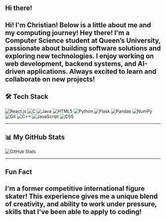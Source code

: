 ## Hi there!
Hi! I'm Christian! Below is a little about me and my computing journey! 
Hey there! I'm a Computer Science student at Queen’s University, passionate about building software solutions and exploring new technologies. I enjoy working on web development, backend systems, and AI-driven applications. Always excited to learn and collaborate on new projects!
---

## 🛠 Tech Stack
![React.js](https://img.shields.io/badge/-React.js-61DAFB?style=flat-square&logo=react.js)
![C](https://img.shields.io/badge/-C-00599C?style=flat-square&logo=c)
![Java](https://img.shields.io/badge/-Java-ED8B00?style=flat-square&logo=java)
![HTML5](https://img.shields.io/badge/-HTML5-E34F26?style=flat-square&logo=html5)
![Python](https://img.shields.io/badge/-Python-3776AB?style=flat-square&logo=python)
![Flask](https://img.shields.io/badge/-Flask-000000?style=flat-square&logo=flask)
![Pandas](https://img.shields.io/badge/-Pandas-150458?style=flat-square&logo=pandas)
![NumPy](https://img.shields.io/badge/-NumPy-013243?style=flat-square&logo=numpy)
![Git](https://img.shields.io/badge/-Git-F05032?style=flat-square&logo=git)
![C++](https://img.shields.io/badge/-C++-00599C?style=flat-square&logo=c%2b%2b)
![JavaScript](https://img.shields.io/badge/-JavaScript-F7DF1E?style=flat-square&logo=javascript)
![CSS](https://img.shields.io/badge/-CSS-1572B6?style=flat-square&logo=css3)

---

## 📊 My GitHub Stats
![GitHub Stats](https://github-readme-stats.vercel.app/api?username=YourGitHubUsername&show_icons=true&theme=dark)

---

## Fun Fact

I'm a former competitive international figure skater! This experience gives me a unique blend of creativity, and ability to work under pressure, skills that I've been able to apply to coding!
---



<!--
**chrisx9r/chrisx9r** is a ✨ _special_ ✨ repository because its `README.md` (this file) appears on your GitHub profile.

Here are some ideas to get you started:

- 🔭 I’m currently working on ...
- 🌱 I’m currently learning ...
- 👯 I’m looking to collaborate on ...
- 🤔 I’m looking for help with ...
- 💬 Ask me about ...
- 📫 How to reach me: ...
- 😄 Pronouns: ...
- ⚡ Fun fact: ...
-->
